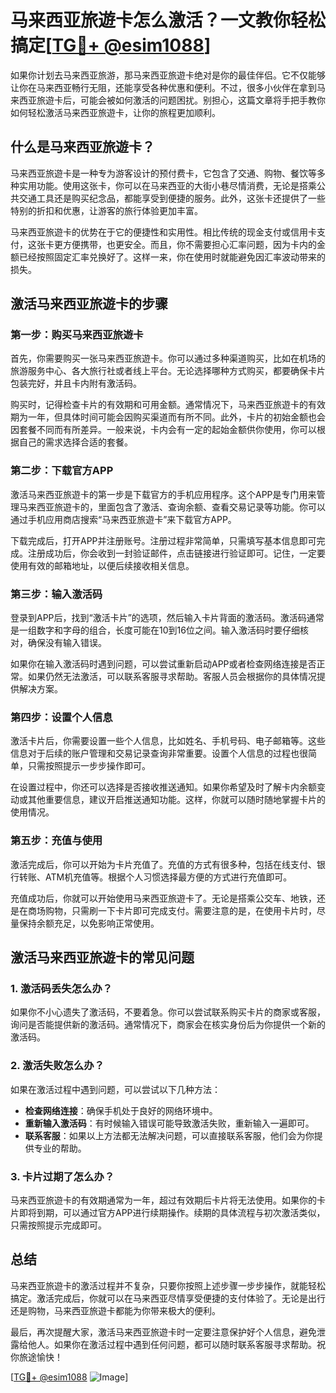# 马来西亚旅遊卡怎么激活？一文教你轻松搞定[[TG💪+ @esim1088](https://t.me/s/esim1088)]

如果你计划去马来西亚旅游，那马来西亚旅遊卡绝对是你的最佳伴侣。它不仅能够让你在马来西亚畅行无阻，还能享受各种优惠和便利。不过，很多小伙伴在拿到马来西亚旅遊卡后，可能会被如何激活的问题困扰。别担心，这篇文章将手把手教你如何轻松激活马来西亚旅遊卡，让你的旅程更加顺利。

## 什么是马来西亚旅遊卡？

马来西亚旅遊卡是一种专为游客设计的预付费卡，它包含了交通、购物、餐饮等多种实用功能。使用这张卡，你可以在马来西亚的大街小巷尽情消费，无论是搭乘公共交通工具还是购买纪念品，都能享受到便捷的服务。此外，这张卡还提供了一些特别的折扣和优惠，让游客的旅行体验更加丰富。

马来西亚旅遊卡的优势在于它的便捷性和实用性。相比传统的现金支付或信用卡支付，这张卡更方便携带，也更安全。而且，你不需要担心汇率问题，因为卡内的金额已经按照固定汇率兑换好了。这样一来，你在使用时就能避免因汇率波动带来的损失。

## 激活马来西亚旅遊卡的步骤

### 第一步：购买马来西亚旅遊卡

首先，你需要购买一张马来西亚旅遊卡。你可以通过多种渠道购买，比如在机场的旅游服务中心、各大旅行社或者线上平台。无论选择哪种方式购买，都要确保卡片包装完好，并且卡内附有激活码。

购买时，记得检查卡片的有效期和可用金额。通常情况下，马来西亚旅遊卡的有效期为一年，但具体时间可能会因购买渠道而有所不同。此外，卡片的初始金额也会因套餐不同而有所差异。一般来说，卡内会有一定的起始金额供你使用，你可以根据自己的需求选择合适的套餐。

### 第二步：下载官方APP

激活马来西亚旅遊卡的第一步是下载官方的手机应用程序。这个APP是专门用来管理马来西亚旅遊卡的，里面包含了激活、查询余额、查看交易记录等功能。你可以通过手机应用商店搜索“马来西亚旅遊卡”来下载官方APP。

下载完成后，打开APP并注册账号。注册过程非常简单，只需填写基本信息即可完成。注册成功后，你会收到一封验证邮件，点击链接进行验证即可。记住，一定要使用有效的邮箱地址，以便后续接收相关信息。

### 第三步：输入激活码

登录到APP后，找到“激活卡片”的选项，然后输入卡片背面的激活码。激活码通常是一组数字和字母的组合，长度可能在10到16位之间。输入激活码时要仔细核对，确保没有输入错误。

如果你在输入激活码时遇到问题，可以尝试重新启动APP或者检查网络连接是否正常。如果仍然无法激活，可以联系客服寻求帮助。客服人员会根据你的具体情况提供解决方案。

### 第四步：设置个人信息

激活卡片后，你需要设置一些个人信息，比如姓名、手机号码、电子邮箱等。这些信息对于后续的账户管理和交易记录查询非常重要。设置个人信息的过程也很简单，只需按照提示一步步操作即可。

在设置过程中，你还可以选择是否接收推送通知。如果你希望及时了解卡内余额变动或其他重要信息，建议开启推送通知功能。这样，你就可以随时随地掌握卡片的使用情况。

### 第五步：充值与使用

激活完成后，你可以开始为卡片充值了。充值的方式有很多种，包括在线支付、银行转账、ATM机充值等。根据个人习惯选择最方便的方式进行充值即可。

充值成功后，你就可以开始使用马来西亚旅遊卡了。无论是搭乘公交车、地铁，还是在商场购物，只需刷一下卡片即可完成支付。需要注意的是，在使用卡片时，尽量保持余额充足，以免影响正常使用。

## 激活马来西亚旅遊卡的常见问题

### 1. 激活码丢失怎么办？

如果你不小心遗失了激活码，不要着急。你可以尝试联系购买卡片的商家或客服，询问是否能提供新的激活码。通常情况下，商家会在核实身份后为你提供一个新的激活码。

### 2. 激活失败怎么办？

如果在激活过程中遇到问题，可以尝试以下几种方法：

- **检查网络连接**：确保手机处于良好的网络环境中。
- **重新输入激活码**：有时候输入错误可能导致激活失败，重新输入一遍即可。
- **联系客服**：如果以上方法都无法解决问题，可以直接联系客服，他们会为你提供专业的帮助。

### 3. 卡片过期了怎么办？

马来西亚旅遊卡的有效期通常为一年，超过有效期后卡片将无法使用。如果你的卡片即将到期，可以通过官方APP进行续期操作。续期的具体流程与初次激活类似，只需按照提示完成即可。

## 总结

马来西亚旅遊卡的激活过程并不复杂，只要你按照上述步骤一步步操作，就能轻松搞定。激活完成后，你就可以在马来西亚尽情享受便捷的支付体验了。无论是出行还是购物，马来西亚旅遊卡都能为你带来极大的便利。

最后，再次提醒大家，激活马来西亚旅遊卡时一定要注意保护好个人信息，避免泄露给他人。如果你在激活过程中遇到任何问题，都可以随时联系客服寻求帮助。祝你旅途愉快！

[[TG💪+ @esim1088](https://t.me/s/esim1088) ![Image](https://i.postimg.cc/4NQfJmqS/Snipaste-2025-05-13-00-14-12.png)]